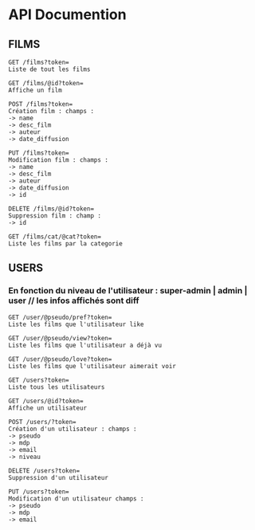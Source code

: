 # API Documention

## FILMS

```
GET /films?token=
Liste de tout les films
```

```
GET /films/@id?token=
Affiche un film
```

```
POST /films?token=
Création film : champs :
-> name
-> desc_film
-> auteur
-> date_diffusion
```

```
PUT /films?token=
Modification film : champs :
-> name
-> desc_film
-> auteur
-> date_diffusion
-> id
```

```
DELETE /films/@id?token=
Suppression film : champ :
-> id
```

```
GET /films/cat/@cat?token=
Liste les films par la categorie
```

## USERS

### En fonction du niveau de l'utilisateur : super-admin | admin | user // les infos affichés sont diff

```
GET /user/@pseudo/pref?token=
Liste les films que l'utilisateur like
```

```
GET /user/@pseudo/view?token=
Liste les films que l'utilisateur a déjà vu
```

```
GET /user/@pseudo/love?token=
Liste les films que l'utilisateur aimerait voir
```

```
GET /users?token=
Liste tous les utilisateurs
```

```
GET /users/@id?token=
Affiche un utilisateur
```

```
POST /users/?token=
Création d'un utilisateur : champs :
-> pseudo
-> mdp
-> email
-> niveau
```

```
DELETE /users?token=
Suppression d'un utilisateur
```

```
PUT /users?token=
Modification d'un utilisateur champs :
-> pseudo
-> mdp
-> email
```